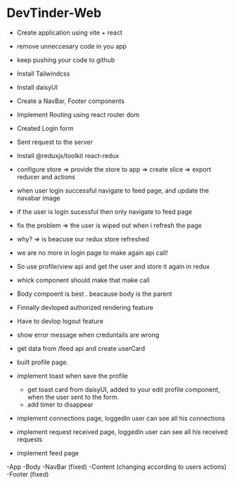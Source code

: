 # DevTinder-Web

- Create application using vite + react
- remove unneccesary code in you app
- keep pushing your code to github
- Install Tailwindcss
- Install daisyUI
- Create a NavBar, Footer  components
- Implement Routing using react router dom
- Created Login form 
- Sent request to the server 
- Install @reduxjs/toolkit react-redux
- configure store => provide the store to app => create slice => export reducer and actions
- when user login successful navigate to feed page, and update the navabar image
- if the user is login sucessful then only navigate to feed page
- fix the problem => the user is wiped out when i refresh the page
- why? => is beacuse our redux store refreshed
- we are no more in login page to make again api call!
- So use profile/view api and get the user and store it again in redux
- whick component should make that make call
- Body compoent is best . beacause body is the parent
- Finnally devloped authorized rendering feature
- Have to devlop logout feature
- show error message when creduntails are wrong
- get data from /feed api and create userCard
- built profile page.

- implement toast when save the profile
    - get toast card from daisyUI, added to your edit profile component, when the user sent to the form.
    - add timer to disappear
- implement connections page, loggedIn user can see all his connections
- implement request received page, loggedIn user can see all his received requests

- implement feed page

-App
    -Body
        -NavBar (fixed)
        -Content (changing according to users actions)
        -Footer (fixed)